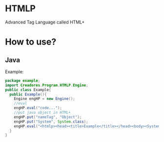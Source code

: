 # HTMLP
Advanced Tag Language called HTML+

# How to use?
## Java
Example:

```java
package example;
import Creadores.Program.HTMLP.Engine;
public class Example{
  public Example(){
    Engine engHP = new Engine();
    //eval
    engHP.eval("code...");
    //put java object in HTML+
    engHP.put("nameTag", "Object");
    engHP.put("System", System.class);
    engHP.eval("<htmlp><head><title>Example</title></head><body><System isDiv json='out.println' args='`Hello World`'/></body></htmlp>");
  }
}
```
